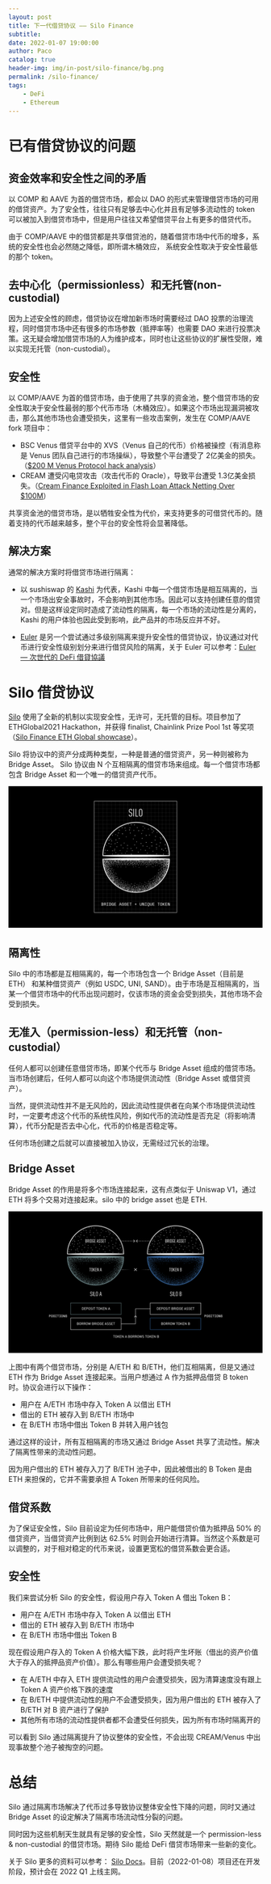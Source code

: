 ```yaml
---
layout: post
title: 下一代借贷协议 —— Silo Finance
subtitle:
date: 2022-01-07 19:00:00
author: Paco
catalog: true
header-img: img/in-post/silo-finance/bg.png
permalink: /silo-finance/
tags:
    - DeFi
    - Ethereum
---
```


# 已有借贷协议的问题

## 资金效率和安全性之间的矛盾

以 COMP 和 AAVE 为首的借贷市场，都会以 DAO 的形式来管理借贷市场的可用的借贷资产。为了安全性，往往只有足够去中心化并且有足够多流动性的 token 可以被加入到借贷市场中，但是用户往往又希望借贷平台上有更多的借贷代币。

由于 COMP/AAVE 中的借贷都是共享借贷池的，随着借贷市场中代币的增多，系统的安全性也会必然随之降低，即所谓木桶效应， 系统安全性取决于安全性最低的那个 token。

## 去中心化（permissionless）和无托管(non-custodial)

因为上述安全性的顾虑，借贷协议在增加新市场时需要经过 DAO 投票的治理流程，同时借贷市场中还有很多的市场参数（抵押率等）也需要 DAO 来进行投票决策。这无疑会增加借贷市场的人为维护成本，同时也让这些协议的扩展性受限，难以实现无托管（non-custodial）。

## 安全性

以 COMP/AAVE 为首的借贷市场，由于使用了共享的资金池，整个借贷市场的安全性取决于安全性最弱的那个代币市场（木桶效应）。如果这个市场出现漏洞被攻击，那么其他市场也会遭受损失，这里有一些攻击案例，发生在 COMP/AAVE fork 项目中：

- BSC Venus 借贷平台中的 XVS（Venus 自己的代币）价格被操控（有消息称是 Venus 团队自己进行的市场操纵），导致整个平台遭受了 2亿美金的损失。（[$200 M Venus Protocol hack analysis](https://quillhashteam.medium.com/200-m-venus-protocol-hack-analysis-b044af76a1ae)）
- CREAM 遭受闪电贷攻击（攻击代币的 Oracle），导致平台遭受 1.3亿美金损失。（[Cream Finance Exploited in Flash Loan Attack Netting Over $100M](https://www.coindesk.com/business/2021/10/27/cream-finance-exploited-in-flash-loan-attack-worth-over-100m/)）

共享资金池的借贷市场，是以牺牲安全性为代价，来支持更多的可借贷代币的。随着支持的代币越来越多，整个平台的安全性将会显著降低。

## 解决方案

通常的解决方案时将借贷市场进行隔离：

- 以 sushiswap 的 [Kashi](https://app.sushi.com/lend) 为代表，Kashi 中每一个借贷市场是相互隔离的，当一个市场出安全事故时，不会影响到其他市场。因此可以支持创建任意的借贷对。但是这样设定同时造成了流动性的隔离，每一个市场的流动性是分离的，Kashi 的用户体验也因此受到影响，此产品并的市场反应并不好。

- [Euler](https://www.euler.finance) 是另一个尝试通过多级别隔离来提升安全性的借贷协议，协议通过对代币进行安全性级别划分来进行借贷风险的隔离，关于 Euler 可以参考：[Euler — 次世代的 DeFi 借貸協議](https://medium.com/perp-engineering-zh/euler-intro-e9a9daad7280)

# Silo 借贷协议

[Silo](https://resources.silo.finance/) 使用了全新的机制以实现安全性，无许可，无托管的目标。项目参加了 ETHGlobal2021 Hackathon，并获得 finalist, Chainlink Prize Pool 1st 等奖项（[Silo Finance ETH Global showcase](https://showcase.ethglobal.com/ethonline2021/silo-finance)）。

Silo 将协议中的资产分成两种类型，一种是普通的借贷资产，另一种则被称为 Bridge Asset。 Silo 协议由 N 个互相隔离的借贷市场来组成。每一个借贷市场都包含 Bridge Asset 和一个唯一的借贷资产代币。

![silo-market](../img/in-post/silo-finance/Med-SiloOrbV2.png)

## 隔离性

Silo 中的市场都是互相隔离的，每一个市场包含一个 Bridge Asset（目前是 ETH） 和某种借贷资产（例如 USDC, UNI, SAND）。由于市场是互相隔离的，当某一个借贷市场中的代币出现问题时，仅该市场的资金会受到损失，其他市场不会受到损失。

## 无准入（permission-less）和无托管（non-custodial）

任何人都可以创建任意借贷市场，即某个代币与 Bridge Asset 组成的借贷市场。当市场创建后，任何人都可以向这个市场提供流动性（Bridge Asset 或借贷资产）。

当然，提供流动性并不是无风险的，因此流动性提供者在向某个市场提供流动性时，一定要考虑这个代币的系统性风险，例如代币的流动性是否充足（将影响清算），代币分配是否去中心化，代币的价格是否稳定等。

任何市场创建之后就可以直接被加入协议，无需经过冗长的治理。

## Bridge Asset

Bridge Asset 的作用是将多个市场连接起来，这有点类似于 Uniswap V1，通过 ETH 将多个交易对连接起来。silo 中的 bridge asset 也是 ETH.

![bridge-asset](../img/in-post/silo-finance/Med-SecV3.png)

上图中有两个借贷市场，分别是 A/ETH 和 B/ETH，他们互相隔离，但是又通过 ETH 作为 Bridge Asset 连接起来。当用户想通过 A 作为抵押品借贷 B token 时。协议会进行以下操作：

- 用户在 A/ETH 市场中存入 Token A 以借出 ETH
- 借出的 ETH 被存入到 B/ETH 市场中
- 在 B/ETH 市场中借出 Token B 并转入用户钱包

通过这样的设计，所有互相隔离的市场又通过 Bridge Asset 共享了流动性。解决了隔离性带来的流动性问题。

因为用户借出的 ETH 被存入刀了 B/ETH 池子中，因此被借出的 B Token 是由 ETH 来担保的，它并不需要承担 A Token 所带来的任何风险。

## 借贷系数

为了保证安全性，Silo 目前设定为任何市场中，用户能借贷价值为抵押品 50% 的借贷资产，当借贷资产比例到达 62.5% 时则会开始进行清算。当然这个系数是可以调整的，对于相对稳定的代币来说，设置更宽松的借贷系数会更合适。

## 安全性

我们来尝试分析 Silo 的安全性，假设用户存入 Token A 借出 Token B：

- 用户在 A/ETH 市场中存入 Token A 以借出 ETH
- 借出的 ETH 被存入到 B/ETH 市场中
- 在 B/ETH 市场中借出 Token B

现在假设用户存入的 Token A 价格大幅下跌，此时将产生坏账（借出的资产价值大于存入的抵押品资产价值）。那么有哪些用户会遭受损失呢？

- 在 A/ETH 中存入 ETH 提供流动性的用户会遭受损失，因为清算速度没有跟上 Token A 资产价格下跌的速度
- 在 B/ETH 中提供流动性的用户不会遭受损失，因为用户借出的 ETH 被存入了 B/ETH 对 B 资产进行了保护
- 其他所有市场的流动性提供者都不会遭受任何损失，因为所有市场时隔离开的

可以看到 Silo 通过隔离提升了协议整体的安全性，不会出现 CREAM/Venus 中出现事故整个池子被掏空的问题。

# 总结

Silo 通过隔离市场解决了代币过多导致协议整体安全性下降的问题，同时又通过 Bridge Asset 的设定解决了隔离市场流动性分裂的问题。

同时因为这些机制天生就具有足够的安全性，Silo 天然就是一个 permission-less & non-custodial 的借贷市场。期待 Silo 能给 DeFi 借贷市场带来一些新的变化。

关于 Silo 更多的资料可以参考： [Silo Docs](https://resources.silo.finance/)。目前（2022-01-08）项目还在开发阶段，预计会在 2022 Q1 上线主网。
